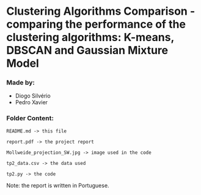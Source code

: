 # Clustering Algorithms Comparison - comparing the performance of the clustering algorithms: K-means, DBSCAN and Gaussian Mixture Model

### Made by:

* Diogo Silvério
* Pedro Xavier

### Folder Content:
```
README.md -> this file

report.pdf -> the project report

Mollweide_projection_SW.jpg -> image used in the code

tp2_data.csv -> the data used

tp2.py -> the code
```

Note: the report is written in Portuguese.
